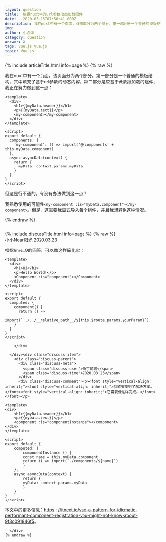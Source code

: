 ```yaml
---
layout: question
title:  根据nuxt中的url参数动态加载组件
date:   2020-03-23T07:56:41.000Z
description: 我在nuxt中有一个页面，该页面分为两个部分。第一部分是一个普通的模板结构，其中填充了基于url参数的动态内容。第二部分是应基于此数据加载的组件。我正在努...
img: 
author: 小卤蛋
category: question
answer: 2
tags: vue.js Vue.js
topic: Vue.js
---
```

<div class="article-root">
  <div class="article">
    {% include articleTitle.html info=page %}
    {% raw %}
    <div class="article-content"><p><font style="vertical-align: inherit;"><font style="vertical-align: inherit;">我在nuxt中有一个页面，该页面分为两个部分。</font><font style="vertical-align: inherit;">第一部分是一个普通的模板结构，其中填充了基于url参数的动态内容。</font><font style="vertical-align: inherit;">第二部分是应基于此数据加载的组件。</font><font style="vertical-align: inherit;">我正在努力做到这一点：</font></font></p>

<pre><code>&lt;template&gt;<font></font>
  &lt;div&gt;<font></font>
    &lt;h1&gt;{{myData.header}}&lt;/h1&gt;<font></font>
    &lt;p&gt;{{myData.text}}&lt;/p&gt;<font></font>
    &lt;my-component&gt;&lt;/my-component&gt;<font></font>
  &lt;/div&gt;<font></font>
&lt;/template&gt;<font></font>
<font></font>
&lt;script&gt;<font></font>
export default {<font></font>
  components: {<font></font>
    'my-component': () =&gt; import('@/components' + this.myData.component)<font></font>
  },<font></font>
  async asyncData(context) {<font></font>
    return {<font></font>
      myData: context.params.myData<font></font>
    }<font></font>
  }<font></font>
}<font></font>
&lt;/script&gt;<font></font>
</code></pre>

<p><font style="vertical-align: inherit;"><font style="vertical-align: inherit;">但这是行不通的。</font><font style="vertical-align: inherit;">有没有办法做到这一点？</font></font></p>

<p><font style="vertical-align: inherit;"><font style="vertical-align: inherit;">我熟悉使用的可能性</font></font><code>&lt;my-component :is="myData.component"&gt;&lt;/my-component&gt;</code><font style="vertical-align: inherit;"><font style="vertical-align: inherit;">。</font><font style="vertical-align: inherit;">但是，这需要我显式导入每个组件，并且我想避免这种情况。</font></font></p></div>
    {% endraw %}
  </div>
  <p style="height: 0;width:0;overflow: hidden;"> 第2963篇《根据nuxt中的url参数动态加载组件》来自Winter(https://github.com/aiyld/aiyld.github.io)的站点</p>
  <div class="discuss-wrapper">
    {% include discussTitle.html info=page %}
    {% raw %}
    <div class="discuss-item">
        <div class="discuss-parent">
          <div class="discuss-meta">
            <span class="discuss-user">小小Near阳光</span>
            <span class="discuss-time">2020.03.23</span>
          </div>
          <div class="discuss-comment"><p><font style="vertical-align: inherit;"><font style="vertical-align: inherit;">根据Imre_G的回答，可以像这样简化它：</font></font></p>

<pre><code>&lt;template&gt;<font></font>
  &lt;div&gt;<font></font>
    &lt;h1&gt;Hi&lt;/h1&gt;<font></font>
    &lt;p&gt;Hello World!&lt;/p&gt;<font></font>
    &lt;Component :is="component"&gt;&lt;/Component&gt;<font></font>
  &lt;/div&gt;<font></font>
&lt;/template&gt;<font></font>
<font></font>
&lt;script&gt;<font></font>
export default {<font></font>
  computed: {<font></font>
    component() {<font></font>
      return () =&gt;<font></font>
        import(`../../__relative_path__/${this.$route.params.yourParam}`)<font></font>
    }<font></font>
  }<font></font>
}<font></font>
&lt;/script&gt;<font></font>
</code></pre></div>
        </div>
        
      </div><div class="discuss-item">
        <div class="discuss-parent">
          <div class="discuss-meta">
            <span class="discuss-user">斯丁前端</span>
            <span class="discuss-time">2020.03.23</span>
          </div>
          <div class="discuss-comment"><p><font style="vertical-align: inherit;"><font style="vertical-align: inherit;">我昨天找到了解决方案。</font><font style="vertical-align: inherit;">它需要像这样完成。</font></font></p>

<pre><code>&lt;template&gt;<font></font>
&lt;div&gt;<font></font>
    &lt;h1&gt;{{myData.header}}&lt;/h1&gt;<font></font>
    &lt;p&gt;{{myData.text}}&lt;/p&gt;<font></font>
    &lt;component :is="componentInstance"&gt;&lt;/component&gt;<font></font>
&lt;/div&gt;<font></font>
&lt;/template&gt;<font></font>
<font></font>
&lt;script&gt;<font></font>
export default {<font></font>
    computed: {<font></font>
        componentInstance () {<font></font>
        const name = this.myData.component<font></font>
        return () =&gt; import(`./components/${name}`)<font></font>
        }<font></font>
    },<font></font>
    async asyncData(context) {<font></font>
        return {<font></font>
        myData: context.params.myData<font></font>
        }<font></font>
    }<font></font>
}<font></font>
&lt;/script&gt;<font></font>
</code></pre>

<p><font style="vertical-align: inherit;"><font style="vertical-align: inherit;">本文中的更多信息：</font></font><a href="https://itnext.io/vue-a-pattern-for-idiomatic-performant-component-registration-you-might-not-know-about-9f3c091846f5" rel="noreferrer"><font style="vertical-align: inherit;"><font style="vertical-align: inherit;">https</font></font></a><font style="vertical-align: inherit;"><font style="vertical-align: inherit;"> : </font><a href="https://itnext.io/vue-a-pattern-for-idiomatic-performant-component-registration-you-might-not-know-about-9f3c091846f5" rel="noreferrer"><font style="vertical-align: inherit;">//itnext.io/vue-a-pattern-for-idiomatic-performant-component-registration-you-might-not-know-about-9f3c091846f5</font></a><font style="vertical-align: inherit;">。</font></font></p></div>
        </div>
        
      </div>
    {% endraw %}
  </div>
<div>
